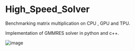 # High_Speed_Solver

Benchmarking matrix multiplication on CPU , GPU and TPU. 

Implementation of GMMRES solver in python and c++. 


![image](https://user-images.githubusercontent.com/32520172/126876702-334c87ed-07d6-488c-98a2-0f270008b42f.png)



